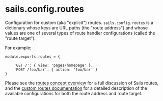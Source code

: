 # sails.config.routes

Configuration for custom (aka "explicit") routes.  `sails.config.routes` is a dictionary whose keys are URL paths (the "route address") and whose values are one of several types of route handler configurations (called the "route target").

For example:

```
module.exports.routes = {

    'GET /': { view: 'pages/homepage' },
    'POST /foo/bar': { action: 'foo/bar' }
}
```

Please see the [routes concept overview](https://sailsjs.com/documentation/concepts/routes) for a full discussion of Sails routes, and the [custom routes documentation](https://sailsjs.com/documentation/concepts/routes/custom-routes) for a detailed description of the available configurations for both the route address and route target.


<docmeta name="displayName" value="sails.config.routes">
<docmeta name="pageType" value="property">

